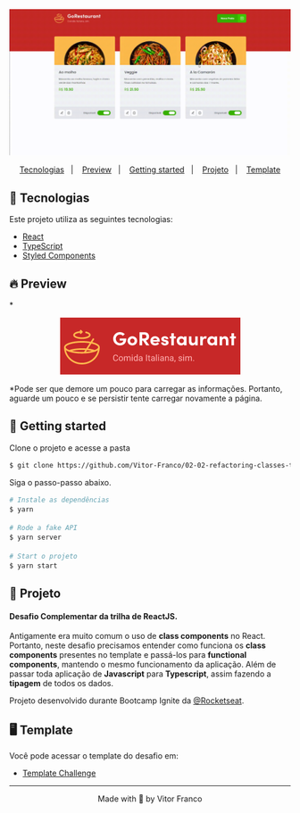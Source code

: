 <img alt="Preview App" title="Preview App" src=".github/application-preview.gif" />

<p align="center">
  <a href="#-tecnologias">Tecnologias</a>&nbsp;&nbsp;&nbsp;|&nbsp;&nbsp;&nbsp;
  <a href="#-preview">Preview</a>&nbsp;&nbsp;&nbsp;|&nbsp;&nbsp;&nbsp;
  <a href="#-getting-started">Getting started</a>&nbsp;&nbsp;&nbsp;|&nbsp;&nbsp;&nbsp;
  <a href="#-projeto">Projeto</a>&nbsp;&nbsp;&nbsp;|&nbsp;&nbsp;&nbsp;
  <a href="#-template">Template</a>
</p>

## 🧪 Tecnologias

Este projeto utiliza as seguintes tecnologias:

- [React](https://reactjs.org)
- [TypeScript](https://www.typescriptlang.org/)
- [Styled Components](https://styled-components.com/)

## 🔥 Preview

\*
<br>

<p align="center">
  <a href="https://gorestaurant-vf.netlify.app/" target="_blank">
    <img alt="Preview App" title="Preview App" src=".github/logo-gorestaurant.png" />
  </a>
</p>

\*Pode ser que demore um pouco para carregar as informações. Portanto, aguarde um pouco e se persistir tente carregar novamente a página.

## 🚀 Getting started

Clone o projeto e acesse a pasta

```bash
$ git clone https://github.com/Vitor-Franco/02-02-refactoring-classes-typescript.git && cd 02-02-refactoring-classes-typescript
```

Siga o passo-passo abaixo.

```bash
# Instale as dependências
$ yarn

# Rode a fake API
$ yarn server

# Start o projeto
$ yarn start
```

## 📝 Projeto

#### Desafio Complementar da trilha de ReactJS.

Antigamente era muito comum o uso de **class components** no React. 
Portanto, neste desafio precisamos entender como funciona os **class components** presentes no template e passá-los para **functional components**, mantendo o mesmo funcionamento da aplicação. 
Além de passar toda aplicação de **Javascript** para **Typescript**, assim fazendo a **tipagem** de todos os dados.

Projeto desenvolvido durante Bootcamp Ignite da [@Rocketseat](https://github.com/Rocketseat).

## 🖥 Template

Você pode acessar o template do desafio em:

- [Template Challenge](https://github.com/rocketseat-education/ignite-template-reactjs-refactoring-classes-ts/)

---

<p align="center">Made with 💜 by Vitor Franco</p>
